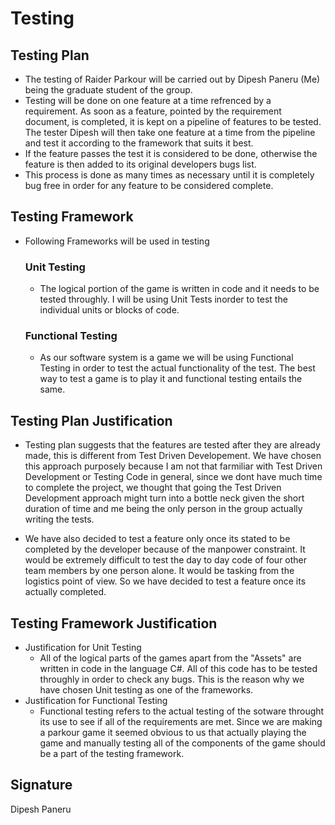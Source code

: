 
# Testing

## Testing Plan
  - The testing of Raider Parkour will be carried out by Dipesh Paneru (Me) being the graduate student of the group.
  - Testing will be done on one feature at a time refrenced by a requirement. As soon as a feature, pointed by the requirement document, is completed, it is kept on a pipeline of features to be tested. The tester Dipesh will then take one feature at a time from the pipeline and test it according to the framework that suits it best.
  - If the feature passes the test it is considered to be done, otherwise the feature is then added to its original developers bugs list.
  - This process is done as many times as necessary until it is completely bug free in order for any feature to be considered complete.

    
## Testing Framework
  - Following Frameworks will be used in testing

    ### Unit Testing
    - The logical portion of the game is written in code and it needs to be tested throughly. I will be using Unit Tests inorder to test the individual units or blocks of code.

    ### Functional Testing
    - As our software system is a game we will be using Functional Testing in order to test the actual functionality of the test. The best way to test a game is to play it and functional testing entails the same.
      
## Testing Plan Justification
  - Testing plan suggests that the features are tested after they are already made, this is different from Test Driven Developement. We have chosen this approach purposely because I am not that farmiliar with Test Driven Development or Testing Code in general, since we dont have much time to complete the project, we thought that going the Test Driven Development approach might turn into a bottle neck given the short duration of time and me being the only person in the group actually writing the tests.

  -  We have also decided to test a feature only once its stated to be completed by the developer because of the manpower constraint. It would be extremely difficult to test the day to day code of four other team members by one person alone. It would be tasking from the logistics point of view. So we have decided to test a feature once its actually completed.
  
## Testing Framework Justification
  - Justification for Unit Testing
      - All of the logical parts of the games apart from the "Assets" are written in code in the language C#. All of this code has to be tested throughly in order to check any bugs. This is the reason why we have chosen Unit testing as one of the frameworks.
  - Justification for Functional Testing
      - Functional testing refers to the actual testing of the sotware throught its use to see if all of the requirements are met. Since we are making a parkour game it seemed obvious to us that actually playing the game and manually testing all of the components of the game should be a part of the testing framework.

## Signature
Dipesh Paneru

